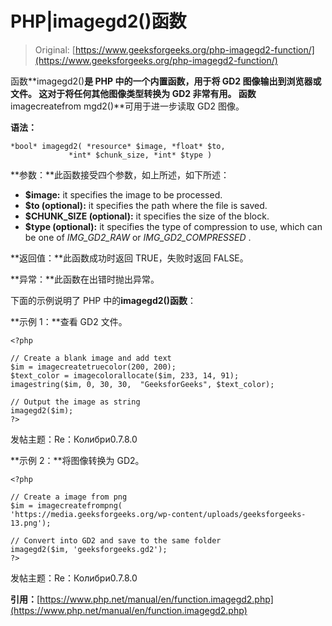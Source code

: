 # PHP|imagegd2()函数

> Original: [https://www.geeksforgeeks.org/php-imagegd2-function/](https://www.geeksforgeeks.org/php-imagegd2-function/)

函数**imagegd2()**是 PHP 中的一个内置函数，用于将 GD2 图像输出到浏览器或文件。 这对于将任何其他图像类型转换为 GD2 非常有用。 函数**imagecreatefrom mgd2()**可用于进一步读取 GD2 图像。

**语法：**

```
*bool* imagegd2( *resource* $image, *float* $to, 
             *int* $chunk_size, *int* $type )
```

**参数：**此函数接受四个参数，如上所述，如下所述：

*   **$image:** it specifies the image to be processed.
*   **$to (optional):** it specifies the path where the file is saved.
*   **$CHUNK_SIZE (optional):** it specifies the size of the block.
*   **$type (optional):** it specifies the type of compression to use, which can be one of *IMG_GD2_RAW* or *IMG_GD2_COMPRESSED* .

**返回值：**此函数成功时返回 TRUE，失败时返回 FALSE。

**异常：**此函数在出错时抛出异常。

下面的示例说明了 PHP 中的**imagegd2()函数**：

**示例 1：**查看 GD2 文件。

```
<?php

// Create a blank image and add text
$im = imagecreatetruecolor(200, 200);
$text_color = imagecolorallocate($im, 233, 14, 91);
imagestring($im, 0, 30, 30,  "GeeksforGeeks", $text_color);

// Output the image as string
imagegd2($im);
?>
```

发帖主题：Re：Колибри0.7.8.0

**示例 2：**将图像转换为 GD2。

```
<?php

// Create a image from png
$im = imagecreatefrompng(
'https://media.geeksforgeeks.org/wp-content/uploads/geeksforgeeks-13.png');

// Convert into GD2 and save to the same folder
imagegd2($im, 'geeksforgeeks.gd2');
?>
```

发帖主题：Re：Колибри0.7.8.0

**引用：**[https://www.php.net/manual/en/function.imagegd2.php](https://www.php.net/manual/en/function.imagegd2.php)